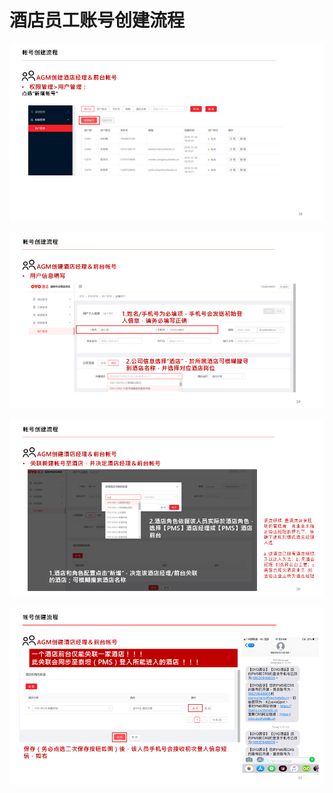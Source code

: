 # 酒店员工账号创建流程

![](../../../.gitbook/assets/image%20%28185%29.png)

  


![](../../../.gitbook/assets/image%20%28270%29.png)

  


![](../../../.gitbook/assets/image%20%28207%29.png)

  


![](../../../.gitbook/assets/image%20%28286%29.png)

  


  


